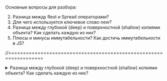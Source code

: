 Основные вопросы для разбора:

2. Разница между Rest и Spread операторами?
3. Для чего используется ключевое слово new?
5. Разница между глубокой (deep) и поверхностной (shallow) копиями объекта? Как сделать каждую из них?
6. Плюсы и минусы иммутабельности? Как достичь иммутабельности в JS?

//==================================================================


<details>
<summary> Разница между глубокой (deep) и поверхностной (shallow) копиями объекта? Как сделать каждую из них? </summary>


</details>




